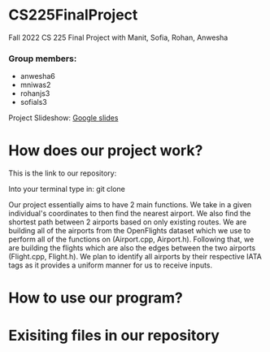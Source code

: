 # CS225FinalProject
Fall 2022 CS 225 Final Project with Manit, Sofia, Rohan, Anwesha

### Group members:
* anwesha6
* mniwas2
* rohanjs3
* sofials3

Project Slideshow: [Google slides](https://docs.google.com/presentation/d/1NZnctIMohUVR1nFTgaYSXO3sqevV4qxHxNeXtmXjv_M/edit?usp=sharing)

# How does our project work?
This is the link to our repository: 

Into your terminal type in: git clone 

Our project essentially aims to have 2 main functions. We take in a given individual's coordinates to then find the nearest airport. We also find the shortest path between 2 airports based on only existing routes. We are building all of the airports from the OpenFlights dataset which we use to perform all of the functions on (Airport.cpp, Airport.h). Following that, we are building the flights which are also the edges between the two airports (Flight.cpp, Flight.h). We plan to identify all airports by their respective IATA tags as it provides a uniform manner for us to receive inputs.

# How to use our program?


# Exisiting files in our repository
